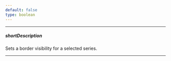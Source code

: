 ```yaml
---
default: false
type: boolean
---
```

---
##### shortDescription
Sets a border visibility for a selected series.

---
